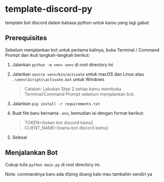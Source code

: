 # template-discord-py
template bot discord dalam bahasa python untuk kamu yang lagi gabut

## Prerequisites
Sebelum menjalankan bot untuk pertama kalinya, buka Terminal / Command Prompt dan ikuti langkah-langkah berikut:
1. Jalankan `python -m venv venv` di root directory ini
2. Jalankan `source venv/bin/activate` untuk macOS dan Linux atau `.\venv\Scripts\activate.bat` untuk Windows

    > Catatan: Lakukan Step 2 setiap kamu membuka Terminal/Command Prompt sebelum menjalankan bot.

3. Jalankan `pip install -r requirements.txt`
4. Buat file baru bernama `.env`, kemudian isi dengan format berikut:

    > TOKEN=[token bot discord kamu]<br>
    CLIENT_NAME=[nama bot discord kamu]

5. Selesai

## Menjalankan Bot
Cukup tulis `python main.py` di root directory ini.

Note: commandnya baru ada d!ping doang kalo mau tambahin sendiri ya
